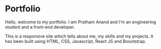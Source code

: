 # Portfolio

Hello, welcome to my portfolio. I am Pratham Anand and I'm an engineering student and a front-end developer.

This is a responsive site which tells about me, my skills and my projects. It has been built using HTML, CSS, Javascript, React JS and Boootstrap. 
